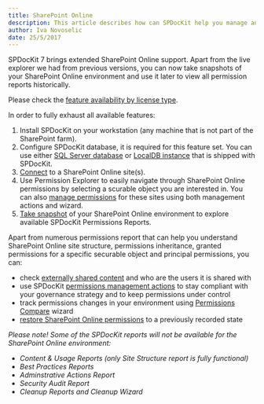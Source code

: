 ```yaml
---
title: SharePoint Online
description: This article describes how can SPDocKit help you manage and explore your SharePoint Online permissions. 
author: Iva Novoselic
date: 25/5/2017
---
```


SPDocKit 7 brings extended SharePoint Online support. Apart from the live explorer we had from previous versions, you can now take snapshots of your SharePoint Online environment and use it later to view all permission reports historically.

Please check the [feature availability by license type](https://www.spdockit.com/orders/features-by-licenses/).

In order to fully exhaust all available features:
1. Install SPDocKit on your workstation (any machine that is not part of the SharePoint farm).
1. Configure SPDocKit database, it is required for this feature set. You can use either [SQL Server database](#internal/configuration/configure-spdockit-database) or [LocalDB instance](#internal/configuration/configure-localdb) that is shipped with SPDocKit.  
1. [Connect](#internale/spdockit-spo/connect-to-spo) to a SharePoint Online site(s).
1. Use Permission Explorer to easily navigate through SharePoint Online permissions by selecting a scurable object you are interested in. You can also [manage permissions](#internal/permission-management/manage-permissions-ribbon-actions) for these sites using both management actions and wizard.
1. [Take snapshot](#internal/spdockit-spo/spo-snapshots) of your SharePoint Online environment to explore available SPDocKit Permissions Reports.

Apart from numerous permissions report that can help you understand SharePoint Online site structure, permissions inheritance, granted permissions for a specific securable object and principal permissions, you can:
* check [externally shared content](#internal/get-to-know-spdockit/permissions-reports-screen) and who are the users it is shared with
* use SPDocKit [permissions management actions](#internal/permission-management/manage-permissions-ribbon-actions) to stay compliant with your governance strategy and to keep permissions under control
* track permissions changes in your environment using [Permissions Compare](#internal/how-to/compare-wizard/compare-sharepoint-permissions) wizard
* [restore SharePoint Online permissions](#internal/permission-management/restore-permissions) to a previously recorded state  


_Please note! Some of the SPDocKit reports will not be available for the SharePoint Online environment:_
* _Content & Usage Reports (only Site Structure report is fully functional)_
* _Best Practices Reports_
* _Adminstrative Actions Report_
* _Security Audit Report_
* _Cleanup Reports and Cleanup Wizard_

